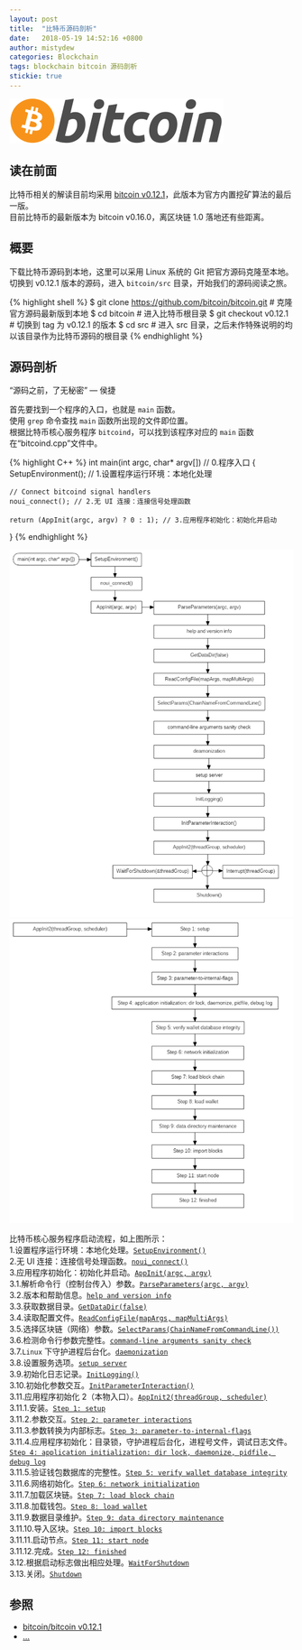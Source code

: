 ```yaml
---
layout: post
title:  "比特币源码剖析"
date:   2018-05-19 14:52:16 +0800
author: mistydew
categories: Blockchain
tags: blockchain bitcoin 源码剖析
stickie: true
---
```

![bitcoin](/images/20180504/bitcoin.svg)

## 读在前面
比特币相关的解读目前均采用 [bitcoin v0.12.1](https://github.com/bitcoin/bitcoin/tree/v0.12.1)，此版本为官方内置挖矿算法的最后一版。<br>
目前比特币的最新版本为 bitcoin v0.16.0，离区块链 1.0 落地还有些距离。

## 概要
下载比特币源码到本地，这里可以采用 Linux 系统的 Git 把官方源码克隆至本地。<br>
切换到 v0.12.1 版本的源码，进入 `bitcoin/src` 目录，开始我们的源码阅读之旅。
<!-- excerpt -->

{% highlight shell %}
$ git clone https://github.com/bitcoin/bitcoin.git # 克隆官方源码最新版到本地
$ cd bitcoin # 进入比特币根目录
$ git checkout v0.12.1 # 切换到 tag 为 v0.12.1 的版本
$ cd src # 进入 src 目录，之后未作特殊说明的均以该目录作为比特币源码的根目录
{% endhighlight %}

## 源码剖析
“源码之前，了无秘密” — 侯捷<br>

首先要找到一个程序的入口，也就是 `main` 函数。<br>
使用 `grep` 命令查找 `main` 函数所出现的文件即位置。<br>
根据比特币核心服务程序 `bitcoind`，可以找到该程序对应的 `main` 函数在“bitcoind.cpp”文件中。

{% highlight C++ %}
int main(int argc, char* argv[]) // 0.程序入口
{
    SetupEnvironment(); // 1.设置程序运行环境：本地化处理

    // Connect bitcoind signal handlers
    noui_connect(); // 2.无 UI 连接：连接信号处理函数

    return (AppInit(argc, argv) ? 0 : 1); // 3.应用程序初始化：初始化并启动
}
{% endhighlight %}

![bitcoindsetup01](/images/20180519/bitcoindsetup01.png)
![bitcoindsetup02](/images/20180519/bitcoindsetup02.png)

比特币核心服务程序启动流程，如上图所示：<br>
1.设置程序运行环境：本地化处理。[`SetupEnvironment()`](/2018/05/26/bitcoin-source-anatomy-01#SetupEnvironment-ref)<br>
2.无 UI 连接：连接信号处理函数。[`noui_connect()`](/2018/05/26/bitcoin-source-anatomy-01#noui_connect-ref)<br>
3.应用程序初始化：初始化并启动。[`AppInit(argc, argv)`](/2018/06/02/bitcoin-source-anatomy-02#AppInit-ref)<br>
3.1.解析命令行（控制台传入）参数。[`ParseParameters(argc, argv)`](/2018/06/02/bitcoin-source-anatomy-02#ParseParameters-ref)<br>
3.2.版本和帮助信息。[`help and version info`](/2018/06/02/bitcoin-source-anatomy-02#HelpVersionInfo-ref)<br>
3.3.获取数据目录。[`GetDataDir(false)`](/2018/06/09/bitcoin-source-anatomy-03#GetDataDir-ref)<br>
3.4.读取配置文件。[`ReadConfigFile(mapArgs, mapMultiArgs)`](/2018/06/09/bitcoin-source-anatomy-03#ReadConfigFile-ref)<br>
3.5.选择区块链（网络）参数。[`SelectParams(ChainNameFromCommandLine())`](/2018/06/09/bitcoin-source-anatomy-03#SelectParams-ref)<br>
3.6.检测命令行参数完整性。[`command-line arguments sanity check`](/2018/06/09/bitcoin-source-anatomy-03#Command-line-ref)<br>
3.7.`Linux` 下守护进程后台化。[`daemonization`](/2018/06/09/bitcoin-source-anatomy-03#Daemon-ref)<br>
3.8.设置服务选项。[`setup server`](/2018/06/09/bitcoin-source-anatomy-03#Server-ref)<br>
3.9.初始化日志记录。[`InitLogging()`](/2018/06/16/bitcoin-source-anatomy-04#InitLogging-ref)<br>
3.10.初始化参数交互。[`InitParameterInteraction()`](/2018/06/16/bitcoin-source-anatomy-04#InitParameterInteraction-ref)<br>
3.11.应用程序初始化 2（本物入口）。[`AppInit2(threadGroup, scheduler)`](/2018/06/16/bitcoin-source-anatomy-04#AppInit2-ref)<br>
3.11.1.安装。[`Step 1: setup`](/2018/06/16/bitcoin-source-anatomy-04#Step01-ref)<br>
3.11.2.参数交互。[`Step 2: parameter interactions`](/2018/06/16/bitcoin-source-anatomy-04#Step02-ref)<br>
3.11.3.参数转换为内部标志。[`Step 3: parameter-to-internal-flags`](/2018/06/23/bitcoin-source-anatomy-05#Step03-ref)<br>
3.11.4.应用程序初始化：目录锁，守护进程后台化，进程号文件，调试日志文件。[`Step 4: application initialization: dir lock, daemonize, pidfile, debug log`](/2018/06/23/bitcoin-source-anatomy-05#Step04-ref)<br>
3.11.5.验证钱包数据库的完整性。[`Step 5: verify wallet database integrity`](/2018/08/04/bitcoin-source-anatomy-11#Step05-ref)<br>
3.11.6.网络初始化。[`Step 6: network initialization`](/2018/08/11/bitcoin-source-anatomy-12#Step06-ref)<br>
3.11.7.加载区块链。[`Step 7: load block chain`](/2018/08/18/bitcoin-source-anatomy-13#Step07-ref)<br>
3.11.8.加载钱包。[`Step 8: load wallet`](/2018/08/25/bitcoin-source-anatomy-14#Step08-ref)<br>
3.11.9.数据目录维护。[`Step 9: data directory maintenance`]()<br>
3.11.10.导入区块。[`Step 10: import blocks`]()<br>
3.11.11.启动节点。[`Step 11: start node`]()<br>
3.11.12.完成。[`Step 12: finished`]()<br>
3.12.根据启动标志做出相应处理。[`WaitForShutdown`]()<br>
3.13.关闭。[`Shutdown`]()

## 参照
* [bitcoin/bitcoin v0.12.1](https://github.com/bitcoin/bitcoin/tree/v0.12.1)
* [...](https://github.com/mistydew/blockchain)
